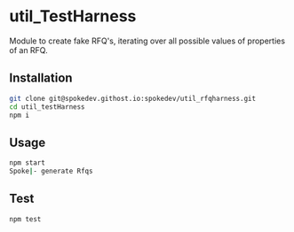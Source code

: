 # util_TestHarness
Module to create fake RFQ's, iterating over all possible values
of properties of an RFQ.

## Installation
```bash
git clone git@spokedev.githost.io:spokedev/util_rfqharness.git
cd util_testHarness
npm i
```

## Usage
```bash
npm start
Spoke|- generate Rfqs
```

## Test
```bash
npm test
```